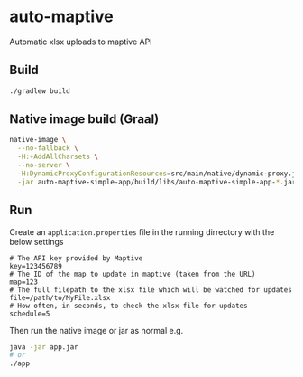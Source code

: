 # auto-maptive
Automatic xlsx uploads to maptive API

## Build

```bash
./gradlew build
```

## Native image build (Graal)

```bash
native-image \
  --no-fallback \
  -H:+AddAllCharsets \
  --no-server \
  -H:DynamicProxyConfigurationResources=src/main/native/dynamic-proxy.json \
  -jar auto-maptive-simple-app/build/libs/auto-maptive-simple-app-*.jar
```

## Run

Create an `application.properties` file in the running dirrectory with the below settings
```properties
# The API key provided by Maptive
key=123456789
# The ID of the map to update in maptive (taken from the URL)
map=123
# The full filepath to the xlsx file which will be watched for updates
file=/path/to/MyFile.xlsx
# How often, in seconds, to check the xlsx file for updates
schedule=5
```

Then run the native image or jar as normal e.g.
```bash
java -jar app.jar
# or
./app
```
